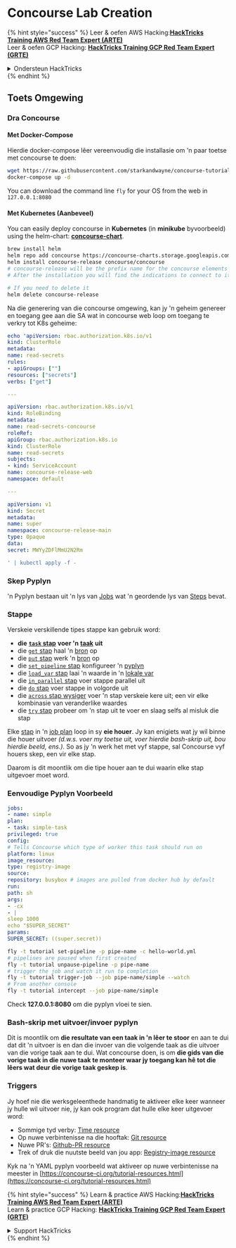 # Concourse Lab Creation

{% hint style="success" %}
Leer & oefen AWS Hacking:<img src="../../.gitbook/assets/image (1) (1) (1) (1).png" alt="" data-size="line">[**HackTricks Training AWS Red Team Expert (ARTE)**](https://training.hacktricks.xyz/courses/arte)<img src="../../.gitbook/assets/image (1) (1) (1) (1).png" alt="" data-size="line">\
Leer & oefen GCP Hacking: <img src="../../.gitbook/assets/image (2) (1).png" alt="" data-size="line">[**HackTricks Training GCP Red Team Expert (GRTE)**<img src="../../.gitbook/assets/image (2) (1).png" alt="" data-size="line">](https://training.hacktricks.xyz/courses/grte)

<details>

<summary>Ondersteun HackTricks</summary>

* Kyk na die [**subskripsie planne**](https://github.com/sponsors/carlospolop)!
* **Sluit aan by die** 💬 [**Discord groep**](https://discord.gg/hRep4RUj7f) of die [**telegram groep**](https://t.me/peass) of **volg** ons op **Twitter** 🐦 [**@hacktricks\_live**](https://twitter.com/hacktricks_live)**.**
* **Deel hacking truuks deur PR's in te dien na die** [**HackTricks**](https://github.com/carlospolop/hacktricks) en [**HackTricks Cloud**](https://github.com/carlospolop/hacktricks-cloud) github repos.

</details>
{% endhint %}

## Toets Omgewing

### Dra Concourse

#### Met Docker-Compose

Hierdie docker-compose lêer vereenvoudig die installasie om 'n paar toetse met concourse te doen:
```bash
wget https://raw.githubusercontent.com/starkandwayne/concourse-tutorial/master/docker-compose.yml
docker-compose up -d
```
You can download the command line `fly` for your OS from the web in `127.0.0.1:8080`

#### Met Kubernetes (Aanbeveel)

You can easily deploy concourse in **Kubernetes** (in **minikube** byvoorbeeld) using the helm-chart: [**concourse-chart**](https://github.com/concourse/concourse-chart).
```bash
brew install helm
helm repo add concourse https://concourse-charts.storage.googleapis.com/
helm install concourse-release concourse/concourse
# concourse-release will be the prefix name for the concourse elements in k8s
# After the installation you will find the indications to connect to it in the console

# If you need to delete it
helm delete concourse-release
```
Na die generering van die concourse omgewing, kan jy 'n geheim genereer en toegang gee aan die SA wat in concourse web loop om toegang te verkry tot K8s geheime:
```yaml
echo 'apiVersion: rbac.authorization.k8s.io/v1
kind: ClusterRole
metadata:
name: read-secrets
rules:
- apiGroups: [""]
resources: ["secrets"]
verbs: ["get"]

---

apiVersion: rbac.authorization.k8s.io/v1
kind: RoleBinding
metadata:
name: read-secrets-concourse
roleRef:
apiGroup: rbac.authorization.k8s.io
kind: ClusterRole
name: read-secrets
subjects:
- kind: ServiceAccount
name: concourse-release-web
namespace: default

---

apiVersion: v1
kind: Secret
metadata:
name: super
namespace: concourse-release-main
type: Opaque
data:
secret: MWYyZDFlMmU2N2Rm

' | kubectl apply -f -
```
### Skep Pyplyn

'n Pyplyn bestaan uit 'n lys van [Jobs](https://concourse-ci.org/jobs.html) wat 'n geordende lys van [Steps](https://concourse-ci.org/steps.html) bevat.

### Stappe

Verskeie verskillende tipes stappe kan gebruik word:

* **die** [**`task` stap**](https://concourse-ci.org/task-step.html) **voer 'n** [**taak**](https://concourse-ci.org/tasks.html) **uit**
* die [`get` stap](https://concourse-ci.org/get-step.html) haal 'n [bron](https://concourse-ci.org/resources.html) op
* die [`put` stap](https://concourse-ci.org/put-step.html) werk 'n [bron](https://concourse-ci.org/resources.html) op
* die [`set_pipeline` stap](https://concourse-ci.org/set-pipeline-step.html) konfigureer 'n [pyplyn](https://concourse-ci.org/pipelines.html)
* die [`load_var` stap](https://concourse-ci.org/load-var-step.html) laai 'n waarde in 'n [lokale var](https://concourse-ci.org/vars.html#local-vars)
* die [`in_parallel` stap](https://concourse-ci.org/in-parallel-step.html) voer stappe parallel uit
* die [`do` stap](https://concourse-ci.org/do-step.html) voer stappe in volgorde uit
* die [`across` stap wysiger](https://concourse-ci.org/across-step.html#schema.across) voer 'n stap verskeie kere uit; een vir elke kombinasie van veranderlike waardes
* die [`try` stap](https://concourse-ci.org/try-step.html) probeer om 'n stap uit te voer en slaag selfs al misluk die stap

Elke [stap](https://concourse-ci.org/steps.html) in 'n [job plan](https://concourse-ci.org/jobs.html#schema.job.plan) loop in sy **eie houer**. Jy kan enigiets wat jy wil binne die houer uitvoer _(d.w.s. voer my toetse uit, voer hierdie bash-skrip uit, bou hierdie beeld, ens.)_. So as jy 'n werk het met vyf stappe, sal Concourse vyf houers skep, een vir elke stap.

Daarom is dit moontlik om die tipe houer aan te dui waarin elke stap uitgevoer moet word.

### Eenvoudige Pyplyn Voorbeeld
```yaml
jobs:
- name: simple
plan:
- task: simple-task
privileged: true
config:
# Tells Concourse which type of worker this task should run on
platform: linux
image_resource:
type: registry-image
source:
repository: busybox # images are pulled from docker hub by default
run:
path: sh
args:
- -cx
- |
sleep 1000
echo "$SUPER_SECRET"
params:
SUPER_SECRET: ((super.secret))
```

```bash
fly -t tutorial set-pipeline -p pipe-name -c hello-world.yml
# pipelines are paused when first created
fly -t tutorial unpause-pipeline -p pipe-name
# trigger the job and watch it run to completion
fly -t tutorial trigger-job --job pipe-name/simple --watch
# From another console
fly -t tutorial intercept --job pipe-name/simple
```
Check **127.0.0.1:8080** om die pyplyn vloei te sien.

### Bash-skrip met uitvoer/invoer pyplyn

Dit is moontlik om **die resultate van een taak in 'n lêer te stoor** en aan te dui dat dit 'n uitvoer is en dan die invoer van die volgende taak as die uitvoer van die vorige taak aan te dui. Wat concourse doen, is om **die gids van die vorige taak in die nuwe taak te monteer waar jy toegang kan hê tot die lêers wat deur die vorige taak geskep is**.

### Triggers

Jy hoef nie die werksgeleenthede handmatig te aktiveer elke keer wanneer jy hulle wil uitvoer nie, jy kan ook program dat hulle elke keer uitgevoer word:

* Sommige tyd verby: [Time resource](https://github.com/concourse/time-resource/)
* Op nuwe verbintenisse na die hooftak: [Git resource](https://github.com/concourse/git-resource)
* Nuwe PR's: [Github-PR resource](https://github.com/telia-oss/github-pr-resource)
* Trek of druk die nuutste beeld van jou app: [Registry-image resource](https://github.com/concourse/registry-image-resource/)

Kyk na 'n YAML pyplyn voorbeeld wat aktiveer op nuwe verbintenisse na meester in [https://concourse-ci.org/tutorial-resources.html](https://concourse-ci.org/tutorial-resources.html)

{% hint style="success" %}
Learn & practice AWS Hacking:<img src="../../.gitbook/assets/image (1) (1) (1) (1).png" alt="" data-size="line">[**HackTricks Training AWS Red Team Expert (ARTE)**](https://training.hacktricks.xyz/courses/arte)<img src="../../.gitbook/assets/image (1) (1) (1) (1).png" alt="" data-size="line">\
Learn & practice GCP Hacking: <img src="../../.gitbook/assets/image (2) (1).png" alt="" data-size="line">[**HackTricks Training GCP Red Team Expert (GRTE)**<img src="../../.gitbook/assets/image (2) (1).png" alt="" data-size="line">](https://training.hacktricks.xyz/courses/grte)

<details>

<summary>Support HackTricks</summary>

* Check the [**subscription plans**](https://github.com/sponsors/carlospolop)!
* **Join the** 💬 [**Discord group**](https://discord.gg/hRep4RUj7f) or the [**telegram group**](https://t.me/peass) or **follow** us on **Twitter** 🐦 [**@hacktricks\_live**](https://twitter.com/hacktricks_live)**.**
* **Share hacking tricks by submitting PRs to the** [**HackTricks**](https://github.com/carlospolop/hacktricks) and [**HackTricks Cloud**](https://github.com/carlospolop/hacktricks-cloud) github repos.

</details>
{% endhint %}

